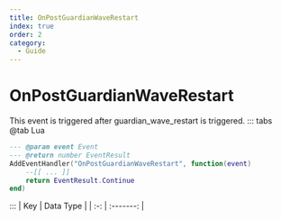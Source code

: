 ```yaml
---
title: OnPostGuardianWaveRestart
index: true
order: 2
category:
  - Guide
---
```


# OnPostGuardianWaveRestart
This event is triggered after guardian_wave_restart is triggered.
::: tabs
@tab Lua
```lua
--- @param event Event
--- @return number EventResult
AddEventHandler("OnPostGuardianWaveRestart", function(event)
    --[[ ... ]]
    return EventResult.Continue
end)
```

:::
| Key | Data Type |
| :-: | :-------: |